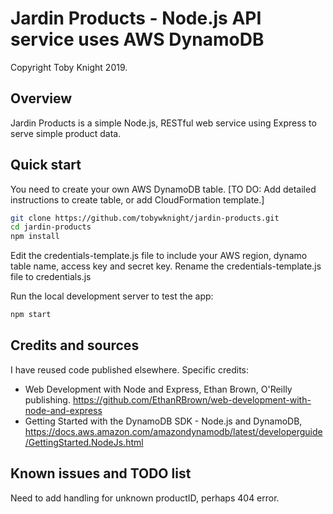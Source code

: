 # Jardin Products - Node.js API service uses AWS DynamoDB

Copyright Toby Knight 2019.

## Overview

Jardin Products is a simple Node.js, RESTful web service using Express to serve simple product data.

## Quick start

You need to create your own AWS DynamoDB table.
[TO DO:  Add detailed instructions to create table, or add CloudFormation template.]

```bash
git clone https://github.com/tobywknight/jardin-products.git
cd jardin-products
npm install
```

Edit the credentials-template.js file to include your AWS region, dynamo table name, access key and secret key.
Rename the credentials-template.js file to credentials.js

Run the local development server to test the app:

```bash
npm start
```

## Credits and sources

I have reused code published elsewhere.  Specific credits:
* Web Development with Node and Express, Ethan Brown, O'Reilly publishing. https://github.com/EthanRBrown/web-development-with-node-and-express
* Getting Started with the DynamoDB SDK - Node.js and DynamoDB, https://docs.aws.amazon.com/amazondynamodb/latest/developerguide/GettingStarted.NodeJs.html

## Known issues and TODO list

Need to add handling for unknown productID, perhaps 404 error.
